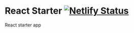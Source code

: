 # React Starter [![Netlify Status](https://api.netlify.com/api/v1/badges/8706b829-3dc3-4c9c-a706-53646e70b0c8/deploy-status)](https://app.netlify.com/sites/blissful-bell-8b0f82/deploys)

React starter app
